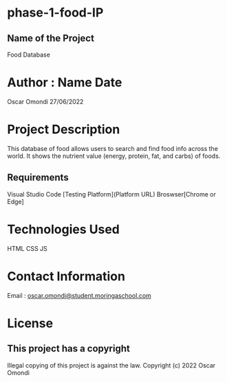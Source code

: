 # phase-1-food-IP

## Name of the Project
Food Database

# Author : Name Date
Oscar Omondi 27/06/2022

# Project Description
This database of food allows users to search and find food info across the world. It shows the nutrient value (energy, protein, fat, and carbs) of foods.

## Requirements
Visual Studio Code
[Testing Platform](Platform URL)
Broswser[Chrome or Edge]

# Technologies Used
HTML
CSS
JS

# Contact Information
Email : oscar.omondi@student.moringaschool.com

# License
## This project has a copyright 
Illegal copying of this project is against the law. 
Copyright (c) 2022 Oscar Omondi 
